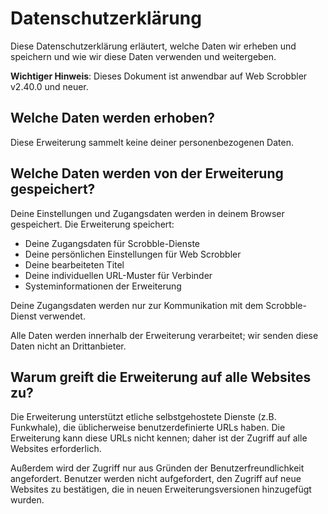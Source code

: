 # Datenschutzerklärung

Diese Datenschutzerklärung erläutert, welche Daten wir erheben und speichern und wie wir diese Daten verwenden und weitergeben.

**Wichtiger Hinweis**: Dieses Dokument ist anwendbar auf Web Scrobbler v2.40.0 und neuer.

## Welche Daten werden erhoben?

Diese Erweiterung sammelt keine deiner personenbezogenen Daten.

## Welche Daten werden von der Erweiterung gespeichert?

Deine Einstellungen und Zugangsdaten werden in deinem Browser gespeichert. Die Erweiterung speichert:

- Deine Zugangsdaten für Scrobble-Dienste
- Deine persönlichen Einstellungen für Web Scrobbler
- Deine bearbeiteten Titel
- Deine individuellen URL-Muster für Verbinder
- Systeminformationen der Erweiterung

Deine Zugangsdaten werden nur zur Kommunikation mit dem Scrobble-Dienst verwendet.

Alle Daten werden innerhalb der Erweiterung verarbeitet; wir senden diese Daten nicht an Drittanbieter.

## Warum greift die Erweiterung auf alle Websites zu?

Die Erweiterung unterstützt etliche selbstgehostete Dienste (z.B. Funkwhale), die üblicherweise benutzerdefinierte URLs haben. Die Erweiterung kann diese URLs nicht kennen; daher ist der Zugriff auf alle Websites erforderlich.

Außerdem wird der Zugriff nur aus Gründen der Benutzerfreundlichkeit angefordert. Benutzer werden nicht aufgefordert, den Zugriff auf neue Websites zu bestätigen, die in neuen Erweiterungsversionen hinzugefügt wurden.
